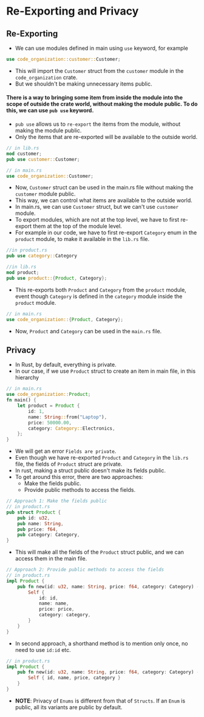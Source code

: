 # Re-Exporting and Privacy

## Re-Exporting
- We can use modules defined in main using `use` keyword, for example
```rust
use code_organization::customer::Customer;
```
- This will import the `Customer` struct from the `customer` module in the `code_organization` crate.
- But we shouldn't be making unnecessary items public.

#### There is a way to bringing some item from inside the module into the scope of outside the crate world, without making the module public. To do this, we can use `pub use` keyword.
- `pub use` allows us to `re-export` the items from the module, without making the module public.
- Only the items that are re-exported will be available to the outside world.
```rust
// in lib.rs
mod customer;
pub use customer::Customer;
```
```rust
// in main.rs
use code_organization::Customer;
```
- Now, `Customer` struct can be used in the main.rs file without making the `customer` module public.
- This way, we can control what items are available to the outside world.
- In main.rs, we can use `Customer` struct, but we can't use `customer` module.
- To export modules, which are not at the top level, we have to first re-export them at the top of the module level.
- For example in our code, we have to first re-export `Category` enum in the `product` module, to make it available in the `lib.rs` file.
```rust
//in product.rs
pub use category::Category
```
```rust
//in lib.rs
mod product;
pub use product::{Product, Category};
```
- This re-exports both `Product` and `Category` from the `product` module, event though `Category` is defined in the `category` module inside the `product` module.
```rust
// in main.rs
use code_organization::{Product, Category};
```
- Now, `Product` and `Category` can be used in the `main.rs` file.

## Privacy
- In Rust, by default, everything is private.
- In our case, if we use `Product` struct to create an item in main file, in this hierarchy
```rust
// in main.rs
use code_organization::Product;
fn main() {
    let product = Product {
        id: 1,
        name: String::from("Laptop"),
        price: 50000.00,
        category: Category::Electronics,
    };
}
```
- We will get an error `Fields are private`.
- Even though we have re-exported `Product` and `Category` in the `lib.rs` file, the fields of `Product` struct are private.
- In rust, making a struct public doesn't make its fields public.
- To get around this error, there are two approaches:
    - Make the fields public.
    - Provide public methods to access the fields.

```rust
// Approach 1: Make the fields public
// in product.rs
pub struct Product {
    pub id: u32,
    pub name: String,
    pub price: f64,
    pub category: Category,
}
```
- This will make all the fields of the `Product` struct public, and we can access them in the main file.

```rust
// Approach 2: Provide public methods to access the fields
// in product.rs
impl Product {
    pub fn new(id: u32, name: String, price: f64, category: Category) -> Self {
        Self {
            id: id,
            name: name,
            price: price,
            category: category,
        }
    }
}
```
- In second approach, a shorthand method is to mention only once, no need to use `id:id` etc.
```rust
// in product.rs
impl Product {
    pub fn new(id: u32, name: String, price: f64, category: Category) -> Self {
        Self { id, name, price, category }
    }
}
```
- **NOTE**: Privacy of `Enums` is different from that of `Structs`. If an `Enum` is public, all its variants are public by default.
